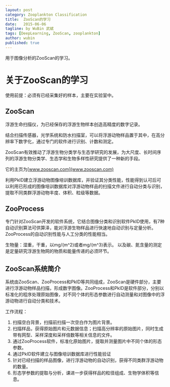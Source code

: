 ```yaml
---
layout: post
category: Zooplankton Classification
title:  ZooScan的学习
date:   2015-06-06
tagline: by WuBin 武斌
tags: [DeepLearning, ZooScan, zooplankton]
author: wubin
published: true
---
```

用于图像分析的ZooScan的学习。

<!--more-->
# 关于ZooScan的学习

使用前提：必须有已经采集好的样本，主要在实验室中。

## ZooScan

浮游生命扫描仪，为已经保存的浮游生物样本创造高精度的数字记录。

结合扫描传感器，光学系统和防水扫描室，可以将浮游动物样品置于其中，在高分辨率下数字化，通过专门的软件进行识别、计数和测定。

ZooScan有效推动了浮游生物分类学与生态学研究的发展，为大尺度、长时间序列的浮游生物分类学、生态学和生物多样性研究提供了一种新的手段。

它的主页为[www.zooscan.com](www.zooscan.com)

利用PkID建立浮游动物图像培训数据库，并验证其分类性能，性能得到认可后可以利用已形成的图像培训数据库对浮游动物样品的扫描文件进行自动分类与识别，提取不同类群浮游动物丰度、体积、粒级等数据。


## ZooProcess

专门针对ZooScan开发的软件系统，它结合图像分类和识别软件PkID使用，有7种自动识别算法可供算泽，能对浮游生物样品进行快速地自动识别与定量分析。ZooProcess的自动识别性能与人工分类的性能相当。

生物量：湿重，干重，以mg/(m^2)或者mg/(m^3)表示。
以及碳、氮含量的测定是定量研究浮游生物网的物质和能量传递的必须环节。

## ZooScan系统简介

系统由ZooScan、ZooProcess和PkID等共同组成，ZooScan是硬件部分，主要进行浮游动物样品扫描，形成数字图像。ZooProcess和PkID是软件部分，分别以标准化的程序处理原始图像，对不同个体的形态参数进行自动测量和对图像中的浮游动物进行自动分类和技术。

工作流程：

1.  扫描空白背景，扫描前扫描一次空白作为图片背景。
2.  扫描样品，获得原始图片和元数据信息；扫描高分辨率的原始图片，同时生成带有网型、采样深度和采样倍数等相关信息的文件。
3.  通过ZooProcess软件，标准化原始图片，提取并测量图片中不同个体的形态参数。
4.  通过PkID软件建立与图像培训数据库进行性能验证
5.  针对已经扫描的样品图像，进行浮游动物的自动识别，获得不同类群浮游动物的数量。
6.  形态学参数的提取与分析，课进一步获得样品的粒径组成、生物学体积等信息。
